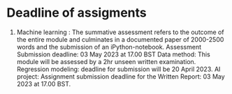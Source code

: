# Deadline of assigments
1. Machine learning : The summative assessment refers to the outcome of the entire module and culminates in a documented paper of 2000-2500 words and the submission of an iPython-notebook. Assessment Submission deadline: 03 May 2023 at 17.00 BST
Data method: This module will be assessed by a 2hr unseen written examination.   
Regression modeling: deadline for submission will be 20 April 2023.
AI project: Assignment submission deadline for the Written Report: 03 May 2023 at 17.00 BST.
